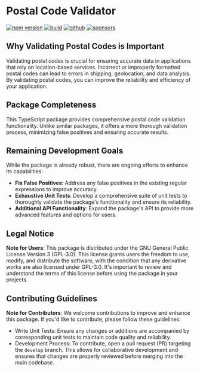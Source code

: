 # Postal Code Validator

[![npm version](https://img.shields.io/npm/v/postal-code-validator.svg?style=flat-square)](https://www.npmjs.com/package/postal-code-validator)
[![build](https://img.shields.io/github/actions/workflow/status/joaopfg/postal-code-validator/node.js.yml?branch=main&style=flat-square&label=build)](https://github.com/joaopfg/postal-code-validator/actions)
[![github](https://flat.badgen.net/badge/icon/github?icon=github&label)](https://github.com/joaopfg/postal-code-validator/)
[![sponsors](https://img.shields.io/github/sponsors/joaopfg?style=flat-square&color=1da1f2)](https://github.com/sponsors/joaopfg/)

## Why Validating Postal Codes is Important

Validating postal codes is crucial for ensuring accurate data in applications that rely on location-based services. Incorrect or improperly formatted postal codes can lead to errors in shipping, geolocation, and data analysis. By validating postal codes, you can improve the reliability and efficiency of your application.

## Package Completeness

This TypeScript package provides comprehensive postal code validation functionality. Unlike similar packages, it offers a more thorough validation process, minimizing false positives and ensuring accurate results.

## Remaining Development Goals

While the package is already robust, there are ongoing efforts to enhance its capabilities:

- **Fix False Positives**: Address any false positives in the existing regular expressions to improve accuracy.
- **Exhaustive Unit Tests**: Develop a comprehensive suite of unit tests to thoroughly validate the package's functionality and ensure its reliability.
- **Additional API Functionality**: Expand the package's API to provide more advanced features and options for users.

## Legal Notice

**Note for Users**: This package is distributed under the GNU General Public License Version 3 (GPL-3.0). This license grants users the freedom to use, modify, and distribute the software, with the condition that any derivative works are also licensed under GPL-3.0. It's important to review and understand the terms of this license before using the package in your projects.

## Contributing Guidelines

**Note for Contributors**: We welcome contributions to improve and enhance this package. If you'd like to contribute, please follow these guidelines:

- Write Unit Tests: Ensure any changes or additions are accompanied by corresponding unit tests to maintain code quality and reliability.
- Development Process: To contribute, open a pull request (PR) targeting the `develop` branch. This allows for collaborative development and ensures that changes are properly reviewed before merging into the main codebase.
